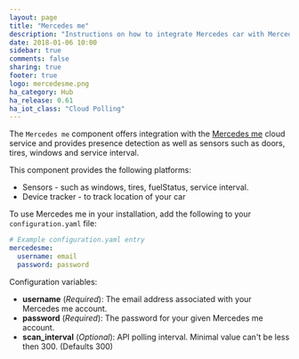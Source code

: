 ```yaml
---
layout: page
title: "Mercedes me"
description: "Instructions on how to integrate Mercedes car with Mercedes me into Home Assistant."
date: 2018-01-06 10:00
sidebar: true
comments: false
sharing: true
footer: true
logo: mercedesme.png
ha_category: Hub
ha_release: 0.61
ha_iot_class: "Cloud Polling"
---
```



The `Mercedes me` component offers integration with the [Mercedes me](https://www.mercedes-benz.com/de/mercedes-me/) cloud service and provides presence detection as well as sensors such as doors, tires, windows and service interval.

This component provides the following platforms:
 - Sensors - such as windows, tires, fuelStatus, service interval.
 - Device tracker - to track location of your car

To use Mercedes me in your installation, add the following to your `configuration.yaml` file:

```yaml
# Example configuration.yaml entry
mercedesme:
  username: email
  password: password
```

Configuration variables:

- **username** (*Required*): The email address associated with your Mercedes me account.
- **password** (*Required*): The password for your given Mercedes me account.
- **scan_interval** (*Optional*): API polling interval. Minimal value can't be less then 300. (Defaults 300)
